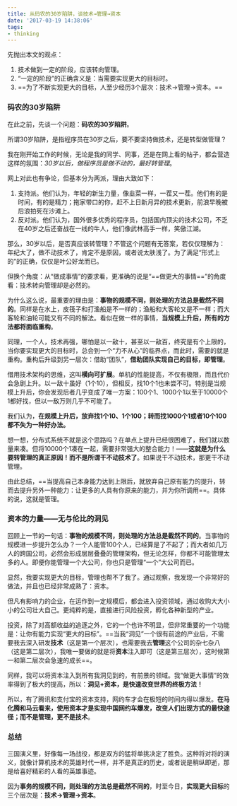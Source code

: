 ```yaml
---
title: 从码农的30岁陷阱，谈技术→管理→资本
date: '2017-03-19 14:38:06'
tags:
- thinking
---
```


先抛出本文的观点：

1. 技术做到一定的阶段，应该转向管理。
1. “一定的阶段”的正确含义是：当需要实现更大的目标时。
1. ==为了不断实现更大的目标，人至少经历3个层次：技术→管理→资本。==


<!--more-->


### 码农的30岁陷阱

在此之前，先谈一个问题：**码农的30岁陷阱**。

所谓30岁陷阱，是指程序员在30岁之后，要不要坚持做技术，还是转型做管理？

我在刚开始工作的时候，无论是我的同学、同事，还是在网上看的帖子，都会营造这样的氛围：*30岁以后，做程序员是做不动的，最好转管理*。

网上对此也有争论，但基本分为两派，理由大致如下：

1. 支持派。他们认为，年轻的新生力量，像韭菜一样，一茬又一茬。他们有的是时间，有的是精力；拖家带口的你，赶不上日新月异的技术更新，前浪早晚被后浪拍死在沙滩上。
1. 反对派。他们认为，国外很多优秀的程序员，包括国内顶尖的技术公司，不乏在40岁之后还奋战在一线的牛人，他们像武林高手一样，笑傲江湖。

那么，30岁以后，是否真应该转管理？不管这个问题有无答案，若仅仅理解为：年纪大了，做不动技术了，肯定不是原因，或者说太肤浅了。为了满足“形式上的”的正确，仅仅是叶公好龙而已。

但换个角度：从“做成事情”的要求看，更准确的说是“==做更大的事情==”的角度看：技术转向管理却是必然的。

为什么这么说，最重要的理由是：**事物的规模不同，则处理的方法总是截然不同的**。同样是在水上，皮筏子和打渔船是不一样的；渔船和大客轮又是不一样；而大客轮和油轮可能又有不同的解法。看似在做一样的事情，**当规模上升后，所有的方法都将面临重构**。

同理，一个人，技术再强，哪怕是以一敌十，甚至以一敌百，终究是有个上限的，当你要实现更大的目标时，总会到一个“力不从心”的临界点，而此时，需要的就是重构。重构后升级到另一层次：借助“团队”，**借助团队实现自己的目标，即管理**。

借用技术架构的思维，这叫**横向可扩展**。单机的性能提高，不仅有极限，而且代价会急剧上升。以一敌十虽好（1个10），但相反，找10个1也未尝不可。特别是当规模上升后，你会发现后者几乎变成了唯一方案：100个1、1000个1以至于10000个1都好找，但以一敌万则几乎不可能了。

我们认为，**在规模上升后，放弃找1个10、1个100；转而找1000个1或者10个100都不失为一种好办法。**

想一想，分布式系统不就是这个思路吗？在单点上提升已经很困难了，我们就以数量来凑。但将10000个1凑在一起，需要非常强大的整合能力！——**这就是为什么要转管理的真正原因！而不是所谓干不动技术了**。如果说干不动技术，那更干不动管理。

由此总结，==当提高自己本身能力达到上限后，就放弃自己原有能力的提升，转而去提升另外一种能力：让更多的人具有你原来的能力，并为你所调用==。具体的说，这就是管理。


### 资本的力量——无与伦比的洞见

回顾上一节的一句话：**事物的规模不同，则处理的方法总是截然不同的**。当事物的规模进一步提升怎么办？一个人能管100个人，已经算是了不起了；而大者如几万人的跨国公司，必然会形成层层叠叠的管理架构，但无论怎样，你都不可能管理太多的人。即便你能管理一个大公司，你也只是管理“一个”大公司而已。

显然，我要实现更大的目标，管理也帮不了我了。通过观察，我发现一个非常好的做法，并且也已经非常成熟了：资本。

但凡有影响力的企业，在运作到一定规模后，都会进入投资领域，通过收购大大小小的公司壮大自己。更纯粹的是，直接进行风险投资，孵化各种新型的产业。

投资，除了对高额收益的追逐之外，它的一个也许不明显，但非常重要的一个功能是：让你有能力实现“更大的目标”。==当我“洞见”一个很有前途的产业后，不需要我去深入研发**技术**（这是第一个层次），也需要我去**管理**这个公司的杂七杂八（这是第二层次），我唯一要做的就是将**资本**注入即可（这是第三层次），这时候第一和第二层次会急速的成长==。

同样，我可以将资本注入到所有我洞见到的，有前景的领域。我“做更大事情”的效率得到了极大的提高，所以：**洞见+资本，是快速改变世界的终极方法！**

所以，有了腾讯和支付宝的资本支持，网约车才会在极短的时间内得以爆发。**在马化腾和马云看来，使用资本才是实现中国网约车爆发，改变人们出现方式的最快途径；而不是管理，更不是技术**。


### 总结
三国演义里，好像每一场战役，都是双方的猛将单挑决定了胜负。这种将对将的演义，就像计算机技术的英雄时代一样，并不是真正的历史，或者说是稍纵即逝，那是给喜好精彩的人看的英雄事迹。

因为**事务的规模不同，则处理的方法总是截然不同的**，时至今日，**实现更大目标**的三个层次是：**技术→管理→资本**。

